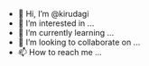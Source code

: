 - 👋 Hi, I’m @kirudagi
- 👀 I’m interested in ...
- 🌱 I’m currently learning ...
- 💞️ I’m looking to collaborate on ...
- 📫 How to reach me ...

<!---
kirudagi/kirudagi is a ✨ special ✨ repository because its `README.md` (this file) appears on your GitHub profile.
You can click the Preview link to take a look at your changes.
--->
